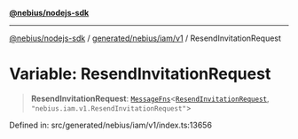[**@nebius/nodejs-sdk**](../../../../../README.md)

---

[@nebius/nodejs-sdk](../../../../../README.md) / [generated/nebius/iam/v1](../README.md) / ResendInvitationRequest

# Variable: ResendInvitationRequest

> **ResendInvitationRequest**: [`MessageFns`](../../../../../runtime/protos/core/interfaces/MessageFns.md)\<[`ResendInvitationRequest`](../interfaces/ResendInvitationRequest.md), `"nebius.iam.v1.ResendInvitationRequest"`\>

Defined in: src/generated/nebius/iam/v1/index.ts:13656
